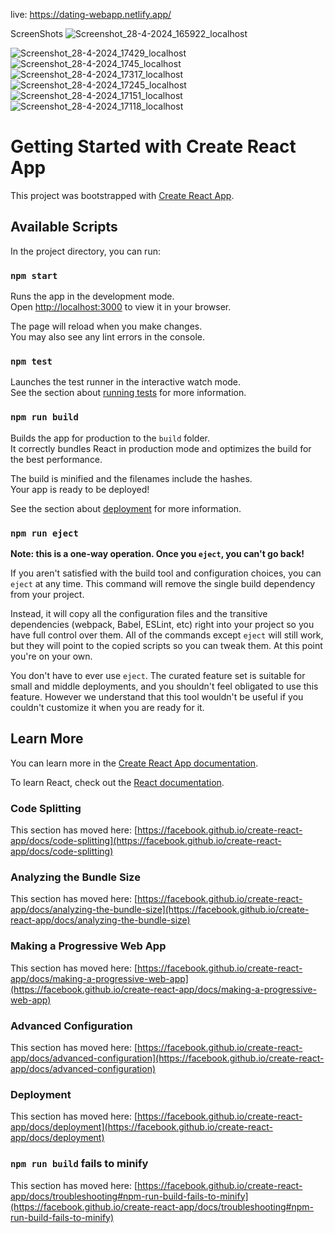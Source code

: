 live:
https://dating-webapp.netlify.app/


ScreenShots
![Screenshot_28-4-2024_165922_localhost](https://github.com/MTamseelAsifAwan/Dating-Webapp-Ui/assets/152674370/6b4b0a79-37d1-4070-bd28-a6b0613d2ed5)

![Screenshot_28-4-2024_17429_localhost](https://github.com/MTamseelAsifAwan/Dating-Webapp-Ui/assets/152674370/2fbff0e3-6fa4-4792-a86d-e993ff944020)
![Screenshot_28-4-2024_1745_localhost](https://github.com/MTamseelAsifAwan/Dating-Webapp-Ui/assets/152674370/7864b634-d4c9-4fa4-aa5b-48aa9f5c095a)
![Screenshot_28-4-2024_17317_localhost](https://github.com/MTamseelAsifAwan/Dating-Webapp-Ui/assets/152674370/4c27e88c-88f2-4ffd-b710-75fef91caf35)
![Screenshot_28-4-2024_17245_localhost](https://github.com/MTamseelAsifAwan/Dating-Webapp-Ui/assets/152674370/bd32ebdb-9966-4914-8931-fbc4a2e21f44)
![Screenshot_28-4-2024_17151_localhost](https://github.com/MTamseelAsifAwan/Dating-Webapp-Ui/assets/152674370/bdbbc6d5-ee3e-4886-b280-ea002f9fc0a3)
![Screenshot_28-4-2024_17118_localhost](https://github.com/MTamseelAsifAwan/Dating-Webapp-Ui/assets/152674370/66480a96-a177-442f-af7d-488f39c858cd)

# Getting Started with Create React App

This project was bootstrapped with [Create React App](https://github.com/facebook/create-react-app).

## Available Scripts

In the project directory, you can run:

### `npm start`

Runs the app in the development mode.\
Open [http://localhost:3000](http://localhost:3000) to view it in your browser.

The page will reload when you make changes.\
You may also see any lint errors in the console.

### `npm test`

Launches the test runner in the interactive watch mode.\
See the section about [running tests](https://facebook.github.io/create-react-app/docs/running-tests) for more information.

### `npm run build`

Builds the app for production to the `build` folder.\
It correctly bundles React in production mode and optimizes the build for the best performance.

The build is minified and the filenames include the hashes.\
Your app is ready to be deployed!

See the section about [deployment](https://facebook.github.io/create-react-app/docs/deployment) for more information.

### `npm run eject`

**Note: this is a one-way operation. Once you `eject`, you can't go back!**

If you aren't satisfied with the build tool and configuration choices, you can `eject` at any time. This command will remove the single build dependency from your project.

Instead, it will copy all the configuration files and the transitive dependencies (webpack, Babel, ESLint, etc) right into your project so you have full control over them. All of the commands except `eject` will still work, but they will point to the copied scripts so you can tweak them. At this point you're on your own.

You don't have to ever use `eject`. The curated feature set is suitable for small and middle deployments, and you shouldn't feel obligated to use this feature. However we understand that this tool wouldn't be useful if you couldn't customize it when you are ready for it.

## Learn More

You can learn more in the [Create React App documentation](https://facebook.github.io/create-react-app/docs/getting-started).

To learn React, check out the [React documentation](https://reactjs.org/).

### Code Splitting

This section has moved here: [https://facebook.github.io/create-react-app/docs/code-splitting](https://facebook.github.io/create-react-app/docs/code-splitting)

### Analyzing the Bundle Size

This section has moved here: [https://facebook.github.io/create-react-app/docs/analyzing-the-bundle-size](https://facebook.github.io/create-react-app/docs/analyzing-the-bundle-size)

### Making a Progressive Web App

This section has moved here: [https://facebook.github.io/create-react-app/docs/making-a-progressive-web-app](https://facebook.github.io/create-react-app/docs/making-a-progressive-web-app)

### Advanced Configuration

This section has moved here: [https://facebook.github.io/create-react-app/docs/advanced-configuration](https://facebook.github.io/create-react-app/docs/advanced-configuration)

### Deployment

This section has moved here: [https://facebook.github.io/create-react-app/docs/deployment](https://facebook.github.io/create-react-app/docs/deployment)

### `npm run build` fails to minify

This section has moved here: [https://facebook.github.io/create-react-app/docs/troubleshooting#npm-run-build-fails-to-minify](https://facebook.github.io/create-react-app/docs/troubleshooting#npm-run-build-fails-to-minify)
